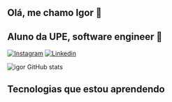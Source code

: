 ## Olá, me chamo Igor 👋
## Aluno da UPE, software engineer 🚀


[![Instagram](https://img.shields.io/badge/Instagram-E4405F?style=for-the-badge&logo=instagram&logoColor=white)](https://instagram.com/igoreoliveiraa)
[![Linkedin](https://img.shields.io/badge/LinkedIn-0077B5?style=for-the-badge&logo=linkedin&logoColor=white)](https://www.linkedin.com/in/igor-emanuel-oliveira-r%C3%AAgo-974b82293/)


![igor GitHub stats](https://github-readme-stats.vercel.app/api?username=igoreor&show_icons=true&theme=dracula)


## Tecnologias que estou aprendendo 
